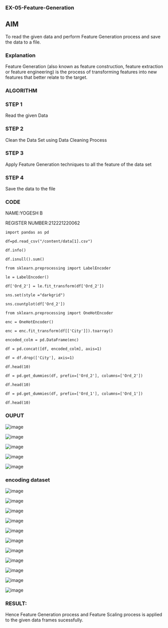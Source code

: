 ### EX-05-Feature-Generation

## AIM

To read the given data and perform Feature Generation process and save the data to a file. 

### Explanation

Feature Generation (also known as feature construction, feature extraction or feature engineering) is the process of transforming features into new features that better relate to the target.
 

### ALGORITHM

### STEP 1

Read the given Data

### STEP 2

Clean the Data Set using Data Cleaning Process

### STEP 3

Apply Feature Generation techniques to all the feature of the data set

### STEP 4

Save the data to the file

### CODE

NAME:YOGESH B

REGISTER NUMBER:212221220062
```
import pandas as pd

df=pd.read_csv("/content/data[1].csv")

df.info()

df.isnull().sum()

from sklearn.preprocessing import LabelEncoder

le = LabelEncoder()

df['Ord_2'] = le.fit_transform(df['Ord_2'])

sns.set(style ="darkgrid")

sns.countplot(df['Ord_2'])

from sklearn.preprocessing import OneHotEncoder

enc = OneHotEncoder()

enc = enc.fit_transform(df[['City']]).toarray()

encoded_colm = pd.DataFrame(enc)

df = pd.concat([df, encoded_colm], axis=1)

df = df.drop(['City'], axis=1)

df.head(10)

df = pd.get_dummies(df, prefix=['Ord_2'], columns=['Ord_2'])

df.head(10)

df = pd.get_dummies(df, prefix=['Ord_1'], columns=['Ord_1'])

df.head(10)
```

### OUPUT

![image](https://user-images.githubusercontent.com/120443233/231797352-0458f8b9-8635-477c-8107-37e8f6641471.png)

![image](https://user-images.githubusercontent.com/120443233/231797390-c9338fdd-f0a6-435f-9d43-929a0cd42c5c.png)

![image](https://user-images.githubusercontent.com/120443233/231797434-2dc5bfad-f851-45bf-bf72-33704a3c4ea6.png)

![image](https://user-images.githubusercontent.com/120443233/231797652-d8180e61-3b89-4172-85a6-e0d5e3c508f7.png)

![image](https://user-images.githubusercontent.com/120443233/231797707-99d6f365-7366-4555-b052-c99db36be69b.png)

### encoding dataset

![image](https://user-images.githubusercontent.com/120443233/231799161-eba55c94-a495-48ed-8cb8-20c1f61db775.png)

![image](https://user-images.githubusercontent.com/120443233/231799510-58b3611d-737f-45a2-9e02-d2bd57ea10b1.png)

![image](https://user-images.githubusercontent.com/120443233/231799571-6a53d605-6ea0-4de2-9138-9ab74aff9ccb.png)

![image](https://user-images.githubusercontent.com/120443233/231799604-7d120697-b37e-4a52-bd2e-c4f29e891b2c.png)

![image](https://user-images.githubusercontent.com/120443233/231799699-e32d6086-e65c-4b2c-a4ec-a7370024bd4e.png)

![image](https://user-images.githubusercontent.com/120443233/231799775-d1b8a731-4d5c-4d9f-88d4-a11bfaa63dd8.png)

![image](https://user-images.githubusercontent.com/120443233/231800205-6871a63a-1fa9-497b-b24a-b3c6d3c0bc27.png)

![image](https://user-images.githubusercontent.com/120443233/231800254-3ecff74e-2bc6-40de-a007-7f45477f41b5.png)

![image](https://user-images.githubusercontent.com/120443233/231800299-23ab9cfc-ae7f-4c65-9d82-48293ba6b2fb.png)

![image](https://user-images.githubusercontent.com/120443233/231800377-bcb30824-d8e4-4b96-a73f-bfcabc11e1b2.png)

![image](https://user-images.githubusercontent.com/120443233/231800435-98c28e09-353d-4ccf-9798-433bce06b95e.png)

### RESULT:

Hence Feature Generation process and Feature Scaling process is applied to the given data frames sucessfully.


